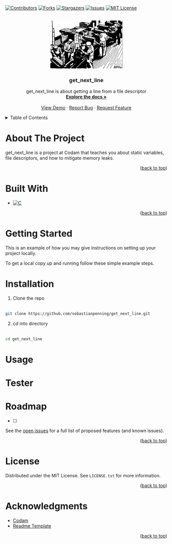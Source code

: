<!-- Improved compatibility of back to top link: See: https://github.com/othneildrew/Best-README-Template/pull/73 -->

<a  name="readme-top"></a>

<!--

*** Thanks for checking out the Best-README-Template. If you have a suggestion

*** that would make this better, please fork the repo and create a pull request

*** or simply open an issue with the tag "enhancement".

*** Don't forget to give the project a star!

*** Thanks again! Now go create something AMAZING! :D

-->

<!-- PROJECT SHIELDS -->

<!--

*** I'm using markdown "reference style" links for readability.

*** Reference links are enclosed in brackets [ ] instead of parentheses ( ).

*** See the bottom of this document for the declaration of the reference variables

*** for contributors-url, forks-url, etc. This is an optional, concise syntax you may use.

*** https://www.markdownguide.org/basic-syntax/#reference-style-links

-->

[![Contributors][contributors-shield]][contributors-url]
[![Forks][forks-shield]][forks-url]
[![Stargazers][stars-shield]][stars-url]
[![Issues][issues-shield]][issues-url]
[![MIT License][license-shield]][license-url]


<!-- PROJECT LOGO -->

<br />
<div align="center">
  <a href="https://github.com/sebastianpenning/get_next_line">
    <img src="images/logo.png" alt="Logo" width="225" height="150">
  </a>

  <h3 align="center">get_next_line</h3>

  <p align="center">
    get_next_line is about getting a line from a file descriptor
    <br />
    <a href="https://github.com/sebastianpenning/get_next_line"><strong>Explore the docs »</strong></a>
    <br />
    <br />
    <a href="https://github.com/sebastianpenning/get_next_line">View Demo</a>
    ·
    <a href="https://github.com/sebastianpenning/get_next_line/issues">Report Bug</a>
    ·
    <a href="https://github.com/sebastianpenning/get_next_line/issues">Request Feature</a>
  </p>
</div>



<!-- TABLE OF CONTENTS -->

<details>
<summary>Table of Contents</summary>
<ol>
<li>
<a  href="#about-the-project">About The Project</a>
<ul>
<li><a  href="#built-with">Built With</a></li>
</ul>
</li>
<li>
<a  href="#getting-started">Getting Started</a>
<ul>
<li><a  href="#installation">Installation</a></li>
</ul>
</li>
<li><a  href="#usage">Usage</a></li>
<li><a  href="#roadmap">Roadmap</a></li>
<li><a  href="#license">License</a></li>
<li><a  href="#acknowledgments">Acknowledgments</a></li>
</ol>
</details>


<!-- ABOUT THE PROJECT -->

# About The Project

  
get_next_line is a project at Codam that teaches you about static variables, file descriptors, and how to mitigate memory leaks.  


<p  align="right">(<a  href="#readme-top">back to top</a>)</p>


# Built With

* [![C][C]][C-url]

<p  align="right">(<a  href="#readme-top">back to top</a>)</p>

<!-- GETTING STARTED -->

# Getting Started

  

This is an example of how you may give instructions on setting up your project locally.

To get a local copy up and running follow these simple example steps.


# Installation
1. Clone the repo


```sh

git clone https://github.com/sebastianpenning/get_next_line.git

```
2. cd into directory

```sh

cd get_next_line

```

<!-- USAGE EXAMPLES -->

# Usage


# Tester


<!-- ROADMAP -->

# Roadmap

- [ ]

See the [open issues](https://github.com/sebastianpenning/get_next_line/issues) for a full list of proposed features (and known issues).

<p  align="right">(<a  href="#readme-top">back to top</a>)</p>

<!-- LICENSE -->

# License

Distributed under the MIT License. See `LICENSE.txt` for more information.

 
<p  align="right">(<a  href="#readme-top">back to top</a>)</p>

<!-- ACKNOWLEDGMENTS -->

# Acknowledgments

* [Codam](https://www.codam.nl/about-codam) 
* [Readme Template](https://github.com/othneildrew/Best-README-Template/tree/master)

<p  align="right">(<a  href="#readme-top">back to top</a>)</p>


<!-- MARKDOWN LINKS & IMAGES -->

<!-- https://www.markdownguide.org/basic-syntax/#reference-style-links -->

[contributors-shield]: https://img.shields.io/github/contributors/sebastianpenning/get_next_line.svg?style=for-the-badge

[contributors-url]: https://github.com/sebastianpenning/get_next_line/graphs/contributors

[forks-shield]: https://img.shields.io/github/forks/sebastianpenning/get_next_line.svg?style=for-the-badge

[forks-url]: https://github.com/sebastianpenning/get_next_line/network/members

[stars-shield]: https://img.shields.io/github/stars/sebastianpenning/get_next_line.svg?style=for-the-badge

[stars-url]: https://github.com/sebastianpenning/get_next_line/stargazers

[issues-shield]: https://img.shields.io/github/issues/sebastianpenning/get_next_line.svg?style=for-the-badge

[issues-url]: https://github.com/sebastianpenning/get_next_line/issues

[license-shield]: https://img.shields.io/github/license/sebastianpenning/get_next_line.svg?style=for-the-badge

[license-url]: https://github.com/sebastianpenning/get_next_line/blob/main/LICENSE

[C]:https://img.shields.io/badge/-c-black?logo=c&style=social

[C-url]: https://www.learn-c.org/
  

